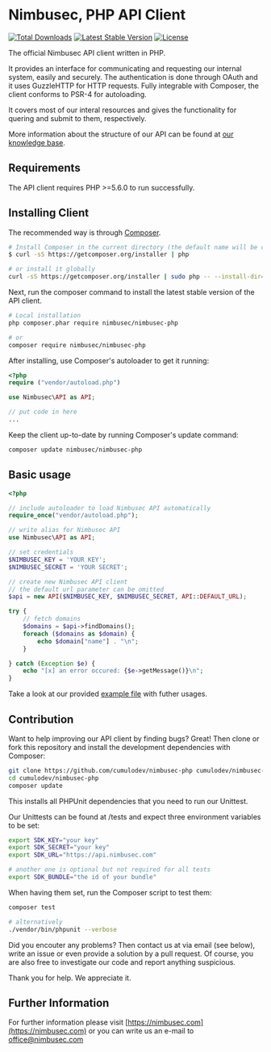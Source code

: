 Nimbusec, PHP API Client
========================

[![Total Downloads](https://poser.pugx.org/nimbusec/nimbusec-php/downloads)](https://packagist.org/packages/nimbusec/nimbusec-php)
[![Latest Stable Version](https://poser.pugx.org/nimbusec/nimbusec-php/v/stable)](https://packagist.org/packages/nimbusec/nimbusec-php)
[![License](https://poser.pugx.org/nimbusec/nimbusec-php/license)](https://packagist.org/packages/nimbusec/nimbusec-php)

The official Nimbusec API client written in PHP.

It provides an interface for communicating and requesting our internal system, easily and securely. The authentication is done through OAuth and it uses GuzzleHTTP for HTTP requests. Fully integrable with Composer, the client conforms to PSR-4 for autoloading.

It covers most of our interal resources and gives the functionality for quering and submit to them, respectively.

More information about the structure of our API can be found at [our knowledge base](https://kb.nimbusec.com/API/API).

Requirements
---------------

The API client requires PHP >=5.6.0 to run successfully.

Installing Client
--------------------

The recommended way is through [Composer](https://getcomposer.org/).

```bash
# Install Composer in the current directory (the default name will be composer.phar)
$ curl -sS https://getcomposer.org/installer | php

# or install it globally
curl -sS https://getcomposer.org/installer | sudo php -- --install-dir=/usr/local/bin --filename=composer
```

Next, run the composer command to install the latest stable version of the API client.

```bash
# Local installation
php composer.phar require nimbusec/nimbusec-php

# or
composer require nimbusec/nimbusec-php
```

After installing, use Composer's autoloader to get it running:

```php
<?php
require ("vendor/autoload.php")

use Nimbusec\API as API;

// put code in here
...
```

Keep the client up-to-date by running Composer's update command:

```bash
composer update nimbusec/nimbusec-php
```

Basic usage
-----------

```php
<?php

// include autoloader to load Nimbusec API automatically
require_once("vendor/autoload.php");

// write alias for Nimbusec API
use Nimbusec\API as API;

// set credentials
$NIMBUSEC_KEY = 'YOUR KEY';
$NIMBUSEC_SECRET = 'YOUR SECRET';

// create new Nimbusec API client
// the default url parameter can be omitted
$api = new API($NIMBUSEC_KEY, $NIMBUSEC_SECRET, API::DEFAULT_URL);

try {
    // fetch domains
    $domains = $api->findDomains();
    foreach ($domains as $domain) {
        echo $domain["name"] . "\n";
    }

} catch (Exception $e) {
    echo "[x] an error occured: {$e->getMessage()}\n";
}
```

Take a look at our provided [example file](https://github.com/cumulodev/nimbusec-php/blob/master/example.php) with futher usages.

Contribution
------------

Want to help improving our API client by finding bugs?
Great! Then clone or fork this repository and install the development dependencies with Composer:

```bash
git clone https://github.com/cumulodev/nimbusec-php cumulodev/nimbusec-php
cd cumulodev/nimbusec-php
composer update
```

This installs all PHPUnit dependencies that you need to run our Unittest.

Our Unittests can be found at /tests and expect three environment variables to be set:

```bash
export SDK_KEY="your key"
export SDK_SECRET="your key"
export SDK_URL="https://api.nimbusec.com"

# another one is optional but not required for all tests
export SDK_BUNDLE="the id of your bundle"
```

When having them set, run the Composer script to test them:

```bash
composer test

# alternatively
./vendor/bin/phpunit --verbose
```

Did you encouter any problems? Then contact us at via email (see below), write an issue or even provide a solution by a pull request.
Of course, you are also free to investigate our code and report anything suspicious.

Thank you for help. We appreciate it.

Further Information
-------------------

For further information please visit [https://nimbusec.com](https://nimbusec.com) or you can write us an e-mail to office@nimbusec.com


